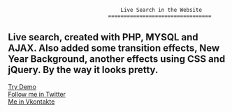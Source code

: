 										Live Search in the Website
									=================================

Live search, created with PHP, MYSQL and AJAX. Also added some transition effects, New Year Background, another effects using CSS and jQuery. By the way it looks pretty.
-----------------------------------------------------------------------------------------------------------------
[Try Demo](http://live-ajax.0fees.us/)<br />
[Follow me in Twitter](http://twitter.com/mrcat323)<br />
[Me in Vkontakte](http://vk.com/mrcats_empire)